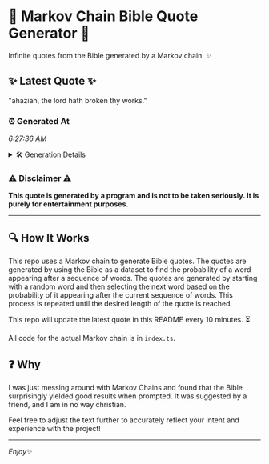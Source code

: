 # 📖 Markov Chain Bible Quote Generator 📖

Infinite quotes from the Bible generated by a Markov chain. ✨

## ✨ Latest Quote ✨
"ahaziah, the lord hath broken thy works."

### ⏰ Generated At
*6:27:36 AM*

<details>
    <summary>🛠️ Generation Details</summary>
    <p>
        <strong>🌱 Seed:</strong> ahaziah,<br>
        <strong>🔄 Iterations:</strong> 6<br>
        <strong>📜 Context History:</strong><br>[ ahaziah, ]: the<br>[ ahaziah,, the ]: lord<br>[ ahaziah,, the, lord ]: hath<br>[ ahaziah,, the, lord, hath ]: broken<br>[ ahaziah,, the, lord, hath, broken ]: thy<br>[ ahaziah,, the, lord, hath, broken, thy ]: works.<br>
    </p>
</details>

### ⚠️ Disclaimer ⚠️
**This quote is generated by a program and is not to be taken seriously. It is purely for entertainment purposes.**

---

## 🔍 How It Works

This repo uses a Markov chain to generate Bible quotes. The quotes are generated by using the Bible as a dataset to find the probability of a word appearing after a sequence of words. The quotes are generated by starting with a random word and then selecting the next word based on the probability of it appearing after the current sequence of words. This process is repeated until the desired length of the quote is reached.

This repo will update the latest quote in this README every 10 minutes. ⏳

All code for the actual Markov chain is in `index.ts`.

## ❓ Why

I was just messing around with Markov Chains and found that the Bible surprisingly yielded good results when prompted. 
It was suggested by a friend, and I am in no way christian.

Feel free to adjust the text further to accurately reflect your intent and experience with the project!

---

*Enjoy*✨
